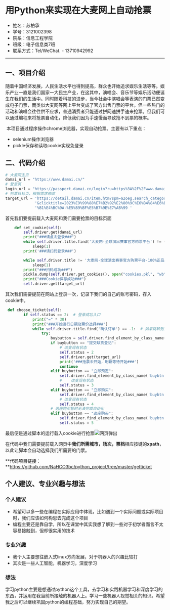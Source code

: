 # 用Python来实现在大麦网上自动抢票

- 姓名：苏柏承
- 学号：3121002398
- 院系：信息工程学院
- 班级：电子信息类7班
- 联系方式：Tel/WeChat. - 13710942992

---

## 一、项目介绍

​		随着中国经济发展，人民生活水平也得到提高，群众也开始追求娱乐生活等等。娱乐产业一直是我们国家一大民生产业，在这其中，演唱会、音乐节等娱乐活动便诞生在我们的生活中。同时随着科技的进步，当今社会中演唱会等表演的门票已然变成电子门票，而类似大麦网等网上平台变成了官方出售门票的平台。但一些热门的活动和演唱会往往供不应求，普通消费者只能通过拼网速拼手速来抢票。但我们可以通过编程来将抢票自动化，降低我们因为手速慢而导致抢不到票的概率。

​		本项目通过程序操作chrome浏览器，实现自动抢票。主要有以下重点：

* selenium操作浏览器
* pickle保存和读取cookie实现免登录

## 二、代码介绍

```python
# 大麦网主页
damai_url = "https://www.damai.cn/"
# 登录页
login_url = "https://passport.damai.cn/login?ru=https%3A%2F%2Fwww.damai.cn%2F"
# 抢票目标页，根据需求修改
target_url = 'https://detail.damai.cn/item.htm?spm=a2oeg.search_category.0.0.28f74d15jy9OZY&id=710947802995' \
             '&clicktitle=2023%E9%99%88%E7%B2%92%E2%80%9C%E6%B4%84%E6%B8%B8%E2%80%9D%E5%B7%A1%E5%9B%9E%E6%BC%94%E5%94' \
             '%B1%E4%BC%9A-%E5%B9%BF%E5%B7%9E%E7%AB%99 '
```

首先我们要提前载入大麦网和我们需要抢票的目标页面

```python
    def set_cookie(self):
        self.driver.get(damai_url)
        print("###请点击登录###")
        while self.driver.title.find('大麦网-全球演出赛事官方购票平台') != -1:
            sleep(1)
        print('###请扫码登录###')

        while self.driver.title != '大麦网-全球演出赛事官方购票平台-100%正品、先付先抢、在线选座！':
            sleep(1)
        print("###扫码成功###")
        pickle.dump(self.driver.get_cookies(), open("cookies.pkl", "wb"))
        print("###Cookie保存成功###")
        self.driver.get(target_url)

```

其次我们需要提前在网站上登录一次，记录下我们的自己的账号密码，存入cookie中。

```python
 def choose_ticket(self):
        if self.status == 2:  # 登录成功入口
            print("=" * 30)
            print("###开始进行日期及票价选择###")
            while self.driver.title.find('确认订单') == -1:  # 如果跳转到了订单结算界面就算这步成功了，否则继续执行此步
                try:
                    buybutton = self.driver.find_element_by_class_name('buybtn').text
                    if buybutton == "提交缺货登记":
                        # 改变现有状态
                        self.status = 2
                        self.driver.get(target_url)
                        print('###抢票未开始，刷新等待开始###')
                        continue
                    elif buybutton == "立即预定":
                        self.driver.find_element_by_class_name('buybtn').click()
                        #    改变现有状态
                        self.status = 3
                    elif buybutton == "立即购买":
                        self.driver.find_element_by_class_name('buybtn').click()
                        # 改变现有状态
                        self.status = 4
                    # 选座购买暂时无法完成自动化
                    elif buybutton == "选座购买":
                        self.driver.find_element_by_class_name('buybtn').click()
                        self.status = 5
```

最后便是通过脚本的运行载入cookie进行抢票![网页弹出](../Python-3121002398-苏柏承-大麦网自动抢票/Python-3121002398-苏柏承-files/网页弹出.png)

在代码中我们需要提前载入网页中**我们所需城市，场次，票档**相应按键的**xpath**，以此让脚本会自动选择我们所需要的门票。

**代码项目链接：**https://github.com/NaHCO3bc/python_project/tree/master/getticket

## 个人建议、专业兴趣与想法

### 个人建议

* 希望可以多一些在编程在实际应用中体现，比如遇到一个实际问题或实际项目时，我们应该如何构思去完成这个项目
* 编程主要还是靠自学，所以在课堂中其实我想了解到一些对于初学者而言不太容易接触到，但却很实用的技术

### 专业兴趣

* 我个人主要想往嵌入式linux方向发展，对于机器人的兴趣比较打
* 其次是一些人工智能，机器学习，深度学习

### 想法

学习python主要是想通过python这个工具，去学习和实践机器学习和深度学习的东西，并运用在我当前所接触的机器人上。学习一些机器人视觉相关的知识。希望我之后可以继续巩固python的编程基础，努力实现自己的期望。
